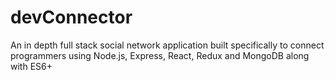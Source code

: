 # devConnector
An in depth full stack social network application built specifically to connect programmers using Node.js, Express, React, Redux and MongoDB along with ES6+
